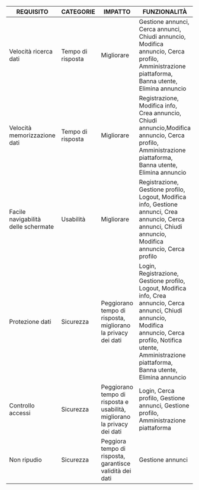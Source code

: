 |REQUISITO|CATEGORIE|IMPATTO|FUNZIONALITÀ|
|---------|---------|-------|------------|
|Velocità ricerca dati |Tempo di risposta |Migliorare |Gestione annunci, Cerca annunci, Chiudi annuncio, Modifica annuncio, Cerca profilo, Amministrazione piattaforma, Banna utente, Elimina annuncio
|Velocità memorizzazione dati |Tempo di risposta |Migliorare |Registrazione, Modifica info, Crea annuncio, Chiudi annuncio,Modifica annuncio, Cerca profilo, Amministrazione piattaforma, Banna utente, Elimina annuncio
|Facile navigabilità delle schermate |Usabilità |Migliorare |Registrazione, Gestione profilo, Logout, Modifica info, Gestione annunci, Crea annuncio, Cerca annunci, Chiudi annuncio, Modifica annuncio, Cerca profilo
|Protezione dati |Sicurezza | Peggiorano tempo di risposta, migliorano la privacy dei dati|Login, Registrazione, Gestione profilo, Logout, Modifica info, Crea annuncio, Cerca annunci, Chiudi annuncio, Modifica annuncio, Cerca profilo, Notifica utente, Amministrazione piattaforma, Banna utente, Elimina annuncio
|Controllo accessi |Sicurezza |Peggiorano tempo di risposta e usabilità, migliorano la privacy dei dati |Login, Cerca profilo, Gestione annunci, Gestione profilo, Amministrazione piattaforma
|Non ripudio | Sicurezza |Peggiora tempo di risposta, garantisce validità dei dati |Gestione annunci
